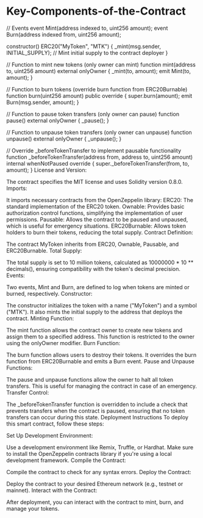 # Key-Components-of-the-Contract
// Events
event Mint(address indexed to, uint256 amount);
event Burn(address indexed from, uint256 amount);

constructor() ERC20("MyToken", "MTK") {
    _mint(msg.sender, INITIAL_SUPPLY); // Mint initial supply to the contract deployer
}

// Function to mint new tokens (only owner can mint)
function mint(address to, uint256 amount) external onlyOwner {
    _mint(to, amount);
    emit Mint(to, amount);
}

// Function to burn tokens (override burn function from ERC20Burnable)
function burn(uint256 amount) public override {
    super.burn(amount);
    emit Burn(msg.sender, amount);
}

// Function to pause token transfers (only owner can pause)
function pause() external onlyOwner {
    _pause();
}

// Function to unpause token transfers (only owner can unpause)
function unpause() external onlyOwner {
    _unpause();
}

// Override _beforeTokenTransfer to implement pausable functionality
function _beforeTokenTransfer(address from, address to, uint256 amount) internal whenNotPaused override {
    super._beforeTokenTransfer(from, to, amount);
}
License and Version:

The contract specifies the MIT license and uses Solidity version 0.8.0.
Imports:

It imports necessary contracts from the OpenZeppelin library:
ERC20: The standard implementation of the ERC20 token.
Ownable: Provides basic authorization control functions, simplifying the implementation of user permissions.
Pausable: Allows the contract to be paused and unpaused, which is useful for emergency situations.
ERC20Burnable: Allows token holders to burn their tokens, reducing the total supply.
Contract Definition:

The contract MyToken inherits from ERC20, Ownable, Pausable, and ERC20Burnable.
Total Supply:

The total supply is set to 10 million tokens, calculated as 10000000 * 10 ** decimals(), ensuring compatibility with the token's decimal precision.
Events:

Two events, Mint and Burn, are defined to log when tokens are minted or burned, respectively.
Constructor:

The constructor initializes the token with a name ("MyToken") and a symbol ("MTK"). It also mints the initial supply to the address that deploys the contract.
Minting Function:

The mint function allows the contract owner to create new tokens and assign them to a specified address. This function is restricted to the owner using the onlyOwner modifier.
Burn Function:

The burn function allows users to destroy their tokens. It overrides the burn function from ERC20Burnable and emits a Burn event.
Pause and Unpause Functions:

The pause and unpause functions allow the owner to halt all token transfers. This is useful for managing the contract in case of an emergency.
Transfer Control:

The _beforeTokenTransfer function is overridden to include a check that prevents transfers when the contract is paused, ensuring that no token transfers can occur during this state.
Deployment Instructions
To deploy this smart contract, follow these steps:

Set Up Development Environment:

Use a development environment like Remix, Truffle, or Hardhat.
Make sure to install the OpenZeppelin contracts library if you're using a local development framework.
Compile the Contract:

Compile the contract to check for any syntax errors.
Deploy the Contract:

Deploy the contract to your desired Ethereum network (e.g., testnet or mainnet).
Interact with the Contract:

After deployment, you can interact with the contract to mint, burn, and manage your tokens.
